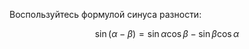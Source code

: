 Воспользуйтесь формулой синуса разности:

$$ \sin(\alpha - \beta) = \sin \alpha \cos \beta - \sin\beta\cos\alpha $$